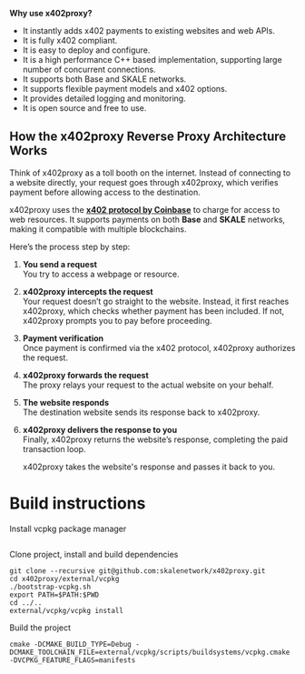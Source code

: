**Why use x402proxy?**

- It instantly adds x402 payments to existing websites and web APIs.
- It is fully x402 compliant.
- It is easy to deploy and configure.
- It is a high performance C++ based implementation, supporting large number of concurrent connections.
- It supports both Base and SKALE networks.
- It supports flexible payment models and x402 options.
- It provides detailed logging and monitoring.
- It is open source and free to use.

## How the x402proxy Reverse Proxy Architecture Works

Think of x402proxy as a toll booth on the internet. Instead of connecting to a website directly, your request goes through x402proxy, which verifies payment before allowing access to the destination.  

x402proxy uses the [**x402 protocol by Coinbase**](https://docs.cdp.coinbase.com/x402/docs/welcome) to charge for access to web resources. It supports payments on both **Base** and **SKALE** networks, making it compatible with multiple blockchains.  

Here’s the process step by step:  

1. **You send a request**  
   You try to access a webpage or resource.  

2. **x402proxy intercepts the request**  
   Your request doesn’t go straight to the website. Instead, it first reaches x402proxy, which checks whether payment has been included. If not, x402proxy prompts you to pay before proceeding.  

3. **Payment verification**  
   Once payment is confirmed via the x402 protocol, x402proxy authorizes the request.  

4. **x402proxy forwards the request**  
   The proxy relays your request to the actual website on your behalf.  

5. **The website responds**  
   The destination website sends its response back to x402proxy.  

6. **x402proxy delivers the response to you**  
   Finally, x402proxy returns the website’s response, completing the paid transaction loop.  

   x402proxy takes the website's response and passes it back to you.


# Build instructions

Install vcpkg package manager

```bash
``` 

Clone project, install and build dependencies

```
git clone --recursive git@github.com:skalenetwork/x402proxy.git 
cd x402proxy/external/vcpkg
./bootstrap-vcpkg.sh 
export PATH=$PATH:$PWD 
cd ../..
external/vcpkg/vcpkg install
```

Build the project

```
cmake -DCMAKE_BUILD_TYPE=Debug -DCMAKE_TOOLCHAIN_FILE=external/vcpkg/scripts/buildsystems/vcpkg.cmake -DVCPKG_FEATURE_FLAGS=manifests 
```



